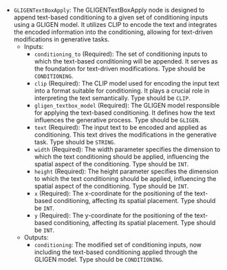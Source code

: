 - `GLIGENTextBoxApply`: The GLIGENTextBoxApply node is designed to append text-based conditioning to a given set of conditioning inputs using a GLIGEN model. It utilizes CLIP to encode the text and integrates the encoded information into the conditioning, allowing for text-driven modifications in generative tasks.
    - Inputs:
        - `conditioning_to` (Required): The set of conditioning inputs to which the text-based conditioning will be appended. It serves as the foundation for text-driven modifications. Type should be `CONDITIONING`.
        - `clip` (Required): The CLIP model used for encoding the input text into a format suitable for conditioning. It plays a crucial role in interpreting the text semantically. Type should be `CLIP`.
        - `gligen_textbox_model` (Required): The GLIGEN model responsible for applying the text-based conditioning. It defines how the text influences the generative process. Type should be `GLIGEN`.
        - `text` (Required): The input text to be encoded and applied as conditioning. This text drives the modifications in the generative task. Type should be `STRING`.
        - `width` (Required): The width parameter specifies the dimension to which the text conditioning should be applied, influencing the spatial aspect of the conditioning. Type should be `INT`.
        - `height` (Required): The height parameter specifies the dimension to which the text conditioning should be applied, influencing the spatial aspect of the conditioning. Type should be `INT`.
        - `x` (Required): The x-coordinate for the positioning of the text-based conditioning, affecting its spatial placement. Type should be `INT`.
        - `y` (Required): The y-coordinate for the positioning of the text-based conditioning, affecting its spatial placement. Type should be `INT`.
    - Outputs:
        - `conditioning`: The modified set of conditioning inputs, now including the text-based conditioning applied through the GLIGEN model. Type should be `CONDITIONING`.
